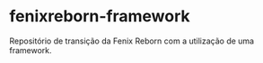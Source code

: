 # fenixreborn-framework
Repositório de transição da Fenix Reborn com a utilização de uma framework.

